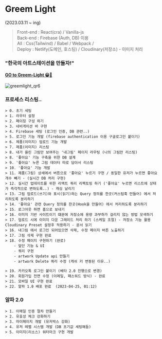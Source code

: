 # Greem Light
(2023.03.11 ~ ing)

> Front-end : React(cra) / Vanilla-js   
> Back-end : Firebase (Auth, DB) 이용   
> All : Css(Tailwind) / Babel / Webpack /   
> Deploy : Netlify(도메인, 호스팅) / Cloudinary(저장소) - 이미지 처리

### "한국의 아트스테이션을 만들자!"

#### [GO to Greem-Light 😀🚀](https://fabulous-elf-ae7759.netlify.app/) 
![greemlight_qr6](https://user-images.githubusercontent.com/57241573/235341361-68964357-0e1a-42e2-b7ba-8ba291b216ab.png)

### 프로세스 리스팅..

    > 0. 초기 세팅
    > 1. 라우터 설정
    > 2. 페이징 구성 하기
    > 3. 네비게이션 바 구현
    > 4. Firebase 세팅 (로그인 인증, DB 관련..)
    > 5. 로그인 기능 개발 (firebase authentication 이용 구글로그인 붙이기)
    > 6. 제품(이미지) 업로드 기능 개발
    > 7. 제품(이미지) 리스팅
    > 8. 내가 올린 그림만 보여주는 '내그림' 페이지 라우팅 (나의 그림만 리스팅)
    > 8. '좋아요' 기능 구축을 위한 DB 설계
    > 9. '좋아요' 누른 그림 데이터 따로 담아서 리스팅
    > 10. '좋아요' 기능 개발
    > 11. 제품(그림) 상세에서 버튼으로 '좋아요' 누르기 구현 / 동일한 유저가 누르면 좋아요 개수 빼기 - (실시간 DB 처리 구현)
    > 12. 실시간 업데이트를 위한 리액트 쿼리 리펙토링 하기 ('좋아요' 누르면 리스트에 상태가 즉각적으로 변하도록..) - 캐싱 날리기
    > 13. 그림 업로드(쓰기)와 표시(읽기)하는 Query 정의를 한곳(커스텀훅 만들어) 에서 처리하도록 분리하기
    > 14. '좋아요' 관련 Query 정의를 한곳(Hook을 만들어) 에서 처리하도록 분리하기
    > 15. 로그아웃 하면 홈으로 보내기
    > 16. 이미지 기반 사이트이기 떄문에 저장소에 용량 과부하가 걸리지 않는 방법 모색하기
    > 17. 업로드 시에 이미지 다운 그레이드 처리 하기 (스케일 조절) - 저장소 기능 활용 Cloudinary Preset 설정후 적용하기 - 문서 읽기
    > 16. 내그림 에서 로그인 되어있으면 삭제, 수정 페이지 버튼 노출하기
    > 17. 그림 삭제 구현 완료
    > 18. 수정 페이지 구현하기 (완로)
        - 앞단 기능 & UI
        - 쿼리 구현
        - artwork Update api 만들기
        - artwork Delete 쿼리 수정 (캐쉬 키 변동된 이유..)

    > 19. 카카오톡 로그인 붙이기 (베타 2.0 진행으로 변경)
    > 20. 회원가입 전면 수정 (이메일, 패스워드 방식) - 완료
    > 21. 모바일 UI 구현 완료
    > 22. 알파 1.0 배포 완료  (2023-04-25, 01:12)

### 알파 2.0

    > 1. 이메일 인증 절차 만들기
    > 2. 유효성 체크 강화하기
    > 3. 마이페이지 개발 (유저박스 강화)
    > 4. 유저 레벨 시스템 개발 (DB 초기값 세팅해둠)
    > 5. 이미지(리소스) 워터마크 구현 개발
